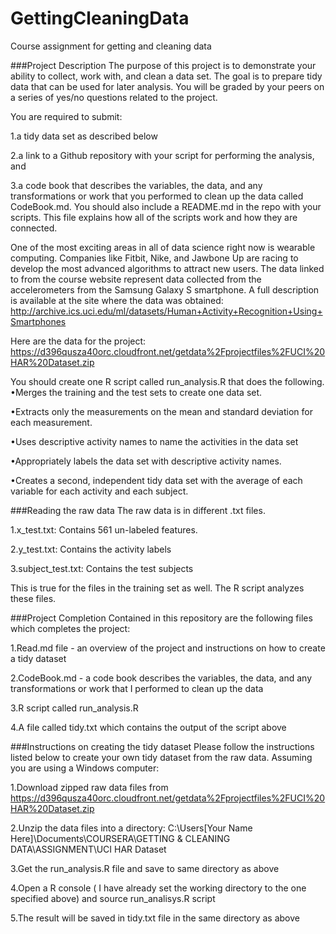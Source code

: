 # GettingCleaningData
Course assignment for getting and cleaning data 

###Project Description
The purpose of this project is to demonstrate your ability to collect, work with, and clean a data set. The goal is to prepare tidy data that can be used for later analysis. You will be graded by your peers on a series of yes/no questions related to the project.

You are required to submit:

1.a tidy data set as described below

2.a link to a Github repository with your script for performing the analysis, and

3.a code book that describes the variables, the data, and any transformations or work that you performed to clean up the data called CodeBook.md. You should also include a README.md in the repo with your scripts. This file explains how all of the scripts work and how they are connected. 

One of the most exciting areas in all of data science right now is wearable computing. Companies like Fitbit, Nike, and Jawbone Up are racing to develop the most advanced algorithms to attract new users. The data linked to from the course website represent data collected from the accelerometers from the Samsung Galaxy S smartphone. 
A full description is available at the site where the data was obtained: http://archive.ics.uci.edu/ml/datasets/Human+Activity+Recognition+Using+Smartphones

Here are the data for the project: https://d396qusza40orc.cloudfront.net/getdata%2Fprojectfiles%2FUCI%20HAR%20Dataset.zip

You should create one R script called run_analysis.R that does the following.
•Merges the training and the test sets to create one data set.

•Extracts only the measurements on the mean and standard deviation for each measurement.

•Uses descriptive activity names to name the activities in the data set

•Appropriately labels the data set with descriptive activity names. 

•Creates a second, independent tidy data set with the average of each variable for each activity and each subject. 

###Reading the raw data
The raw data is in different .txt files.

1.x_test.txt: Contains 561 un-labeled features. 

2.y_test.txt: Contains the activity labels

3.subject_test.txt: Contains the test subjects

This is true for the files in the training set as well.
The R script analyzes these files.

###Project Completion
Contained in this repository are the following files which completes the project:

1.Read.md file - an overview of the project and instructions on how to create a tidy dataset

2.CodeBook.md  - a code book describes the variables, the data, and any transformations or work that I performed to clean up the data 

3.R script called run_analysis.R 

4.A file called tidy.txt which contains the output of the script above

###Instructions on creating the tidy dataset
Please follow the instructions listed below to create your own tidy dataset from the raw data. 
Assuming you are using a Windows computer:

1.Download zipped raw data files from https://d396qusza40orc.cloudfront.net/getdata%2Fprojectfiles%2FUCI%20HAR%20Dataset.zip

2.Unzip the data files into a directory: C:\Users\[Your Name Here]\Documents\COURSERA\GETTING & CLEANING DATA\ASSIGNMENT\UCI HAR Dataset

3.Get the run_analysis.R file and save to same directory as above

4.Open a R console ( I have already set the working directory to the one specified above) and source run_analisys.R script

5.The result will be saved in tidy.txt file in the same directory as above
